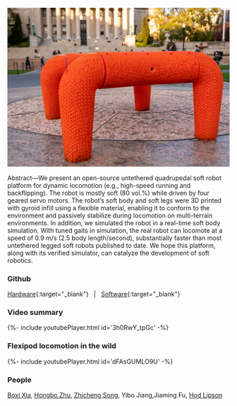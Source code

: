 <!-- ---
title:A Legged Soft Robot Platform for Dynamic Locomotion
--- -->
![flexipod at columbia](./assets/images/flexipod_at_columbia.jpg "flexipod at columbia")	

Abstract—We present an open-source untethered quadrupedal soft robot platform for dynamic locomotion (e.g., high-speed running and backflipping). The robot is mostly soft (80 vol.%) while driven by four geared servo motors. The robot’s soft body and soft legs were 3D printed with gyroid infill using a flexible material, enabling it to conform to the environment and passively stabilize during locomotion on multi-terrain environments. In addition, we simulated the robot in a real-time soft body simulation. With tuned gaits in simulation, the real robot can locomote at a speed of 0.9 m/s (2.5 body length/second), substantially faster than most untethered legged soft robots published to date. We hope this platform, along with its verified simulator, can catalyze the development of soft robotics.


### Github
[Hardware](https://github.com/boxiXia/FlexipodHardware){:target="_blank"}
&nbsp;&nbsp;|&nbsp;&nbsp;
[Software](https://github.com/boxiXia/FlexipodFast){:target="_blank"}


### Video summary
<div>{%- include youtubePlayer.html id='3h0RwY_tpGc' -%}</div>

### Flexipod locomotion in the wild
<div>{%- include youtubePlayer.html id='dFAsGUMLO9U' -%}</div>

### People
[Boxi Xia](https://github.com/boxiXia), [Hongbo Zhu](https://github.com/DonovanZhu), [Zhicheng Song](https://github.com/ZhichengSong6), Yibo Jiang,Jiaming Fu, [Hod Lipson](https://www.hodlipson.com/)